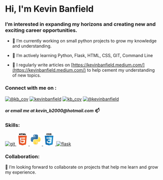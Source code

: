 <h1 align="left">Hi, I'm Kevin Banfield</h1>
<h3 align="left">I’m interested in expanding my horizons and creating new and exciting career opportunities.</h3>

- 🔭 I’m currently working on small python projects to grow my knowledge and understanding.

- 🌱 I’m actively learning Python, Flask, HTML, CSS, GIT, Command Line

- 📝 I regularly write articles on [https://kevinbanfield.medium.com/](https://kevinbanfield.medium.com/) to help cement my understanding of new topics.


<h3 align="left">Connect with me on :</h3>
<p align="left">
<a href="https://twitter.com/@kb_cov" target="blank"><img align="center" src="https://raw.githubusercontent.com/rahuldkjain/github-profile-readme-generator/master/src/images/icons/Social/twitter.svg" alt="@kb_cov" height="30" width="40" /></a>
<a href="https://linkedin.com/in/kevinbanfield" target="blank"><img align="center" src="https://raw.githubusercontent.com/rahuldkjain/github-profile-readme-generator/master/src/images/icons/Social/linked-in-alt.svg" alt="kevinbanfield" height="30" width="40" /></a>
<a href="https://stackoverflow.com/users/kb_cov" target="blank"><img align="center" src="https://raw.githubusercontent.com/rahuldkjain/github-profile-readme-generator/master/src/images/icons/Social/stack-overflow.svg" alt="kb_cov" height="30" width="40" /></a>
<a href="https://medium.com/@kevinbanfield" target="blank"><img align="center" src="https://raw.githubusercontent.com/rahuldkjain/github-profile-readme-generator/master/src/images/icons/Social/medium.svg" alt="@kevinbanfield" height="30" width="40" /></a>
<h5 align="left"> or email me at kevin_b2000@hotmail.com 📫 </h5>
</p>

<h3 align="left">Skills:</h3>
<p align="left"> <a href="https://git-scm.com/" target="_blank" rel="noreferrer"> <img src="https://www.vectorlogo.zone/logos/git-scm/git-scm-icon.svg" alt="git" width="40" height="40"/> </a> <a href="https://www.w3.org/html/" target="_blank" rel="noreferrer"> <img src="https://raw.githubusercontent.com/devicons/devicon/master/icons/html5/html5-original-wordmark.svg" alt="html5" width="40" height="40"/> </a> <a href="https://www.python.org" target="_blank" rel="noreferrer"> <img src="https://raw.githubusercontent.com/devicons/devicon/master/icons/python/python-original.svg" alt="python" width="40" height="40"/> </a> <a href="https://www.w3schools.com/css/" target="_blank" rel="noreferrer"> <img src="https://raw.githubusercontent.com/devicons/devicon/master/icons/css3/css3-original-wordmark.svg" alt="css3" width="40" height="40"/> </a> <a href="https://flask.palletsprojects.com/" target="_blank" rel="noreferrer"> <img src="https://www.vectorlogo.zone/logos/pocoo_flask/pocoo_flask-icon.svg" alt="flask" width="40" height="40"/> </a> </p>

<h3 align="left">Collaboration:</h3>
👯 I’m looking forward to collaborate on projects that help me learn and grow my experience.



<!---
- 👋 Hi, I’m Kev !
- 👀 I’m interested in expanding my horizons and creating new and exciting career opportunities.
- 🌱 I’m currently at the start of my learning journey (initial focus on CLI, GIT, GITHUB, PYTHON) 
- 💞️ I’m looking to collaborate on projects that help me learn and grow my experience.
- 📫 You can contact me at kevin_b2000@hotmail.com


<!---
kb-cov/kb-cov is a ✨ special ✨ repository because its `README.md` (this file) appears on your GitHub profile.
You can click the Preview link to take a look at your changes.
--->

